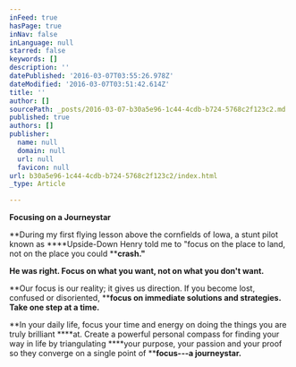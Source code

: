 ```yaml
---
inFeed: true
hasPage: true
inNav: false
inLanguage: null
starred: false
keywords: []
description: ''
datePublished: '2016-03-07T03:55:26.978Z'
dateModified: '2016-03-07T03:51:42.614Z'
title: ''
author: []
sourcePath: _posts/2016-03-07-b30a5e96-1c44-4cdb-b724-5768c2f123c2.md
published: true
authors: []
publisher:
  name: null
  domain: null
  url: null
  favicon: null
url: b30a5e96-1c44-4cdb-b724-5768c2f123c2/index.html
_type: Article

---
```

**Focusing on a Journeystar**

**During my first flying lesson above the cornfields of Iowa, a stunt pilot known as ****Upside-Down Henry told me to "focus on the place to land, not on the place you could ****crash."**

**He was right. Focus on what you want, not on what you don't want.**

**Our focus is our reality; it gives us direction. If you become lost, confused or disoriented, ****focus on immediate solutions and strategies. Take one step at a time.**

**In your daily life, focus your time and energy on doing the things you are truly brilliant ****at. Create a powerful personal compass for finding your way in life by triangulating ****your purpose, your passion and your proof so they converge on a single point of ****focus---a journeystar.**
